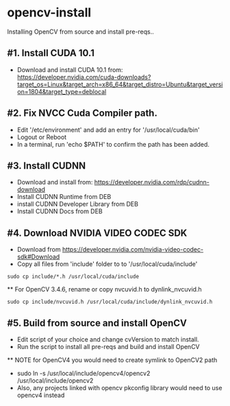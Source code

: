 # opencv-install
Installing OpenCV from source and install pre-reqs..

#1. Install CUDA 10.1
--------------------
- Download and install CUDA 10.1 from: https://developer.nvidia.com/cuda-downloads?target_os=Linux&target_arch=x86_64&target_distro=Ubuntu&target_version=1804&target_type=deblocal

#2. Fix NVCC Cuda Compiler path.
-------------------------------
-  Edit '/etc/environment' and add an entry for '/usr/local/cuda/bin'
-  Logout or Reboot
-  In a terminal, run 'echo $PATH' to confirm the path has been added.

#3. Install CUDNN
----------------
- Download and install from: https://developer.nvidia.com/rdp/cudnn-download
- Install CUDNN Runtime from DEB
- install CUDNN Developer Library from DEB
- Install CUDNN Docs from DEB

#4. Download NVIDIA VIDEO CODEC SDK
--------------------------
- Download from https://developer.nvidia.com/nvidia-video-codec-sdk#Download
- Copy all files from 'include' folder to to '/usr/local/cuda/include'
```
sudo cp include/*.h /usr/local/cuda/include
```
** For OpenCV 3.4.6, rename or copy nvcuvid.h to dynlink_nvcuvid.h
```
sudo cp include/nvcuvid.h /usr/local/cuda/include/dynlink_nvcuvid.h
```

#5. Build from source and install OpenCV
---------------------------------------
- Edit script of your choice and change cvVersion to match install.
- Run the script to install all pre-reqs and build and install OpenCV

** NOTE for OpenCV4 you would need to create symlink to OpenCV2 path
- sudo ln -s /usr/local/include/opencv4/opencv2 /usr/local/include/opencv2
- Also, any projects linked with opencv pkconfig library would need to use opencv4 instead

